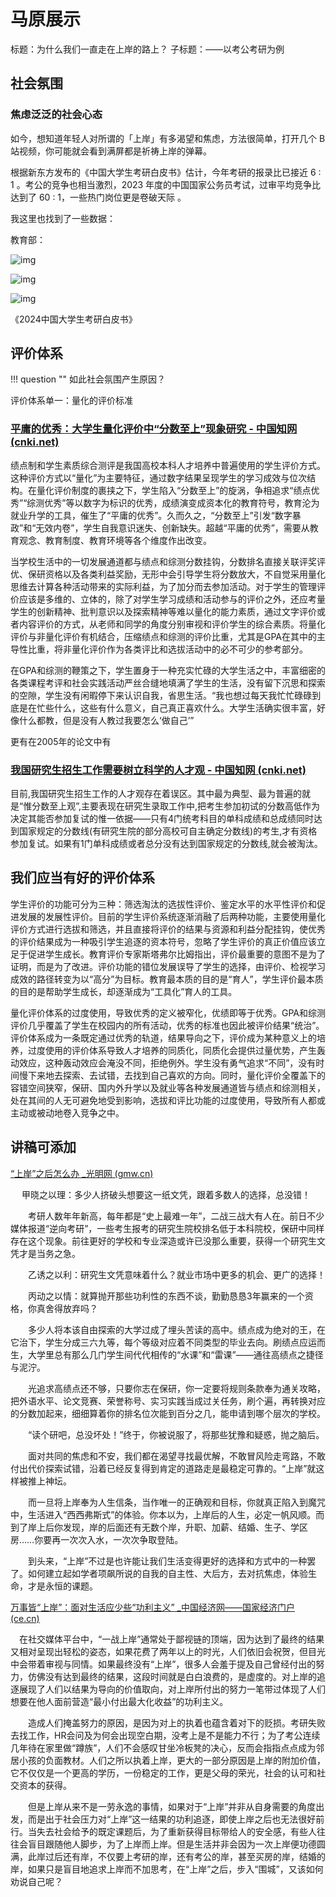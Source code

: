 # 马原展示

标题：为什么我们一直走在上岸的路上？
子标题：——以考公考研为例

## 社会氛围

### 焦虑泛泛的社会心态

如今，想知道年轻人对所谓的「上岸」有多渴望和焦虑，方法很简单，打开几个 B 站视频，你可能就会看到满屏都是祈祷上岸的弹幕。

根据新东方发布的《中国大学生考研白皮书》估计，今年考研的报录比已接近 6 : 1 。考公的竞争也相当激烈，2023 年度的中国国家公务员考试，过审平均竞争比达到了 60 : 1，一些热门岗位更是卷破天际 。

我这里也找到了一些数据：

教育部：

![img](https://pic4.zhimg.com/80/v2-7b2d0e54ceb1cd876eac885251d5c677_720w.webp)

![img](https://pic4.zhimg.com/80/v2-d7af7c017b16acf854e3ea1901069b83_720w.webp)

![img](https://pic2.zhimg.com/80/v2-9307703ca65a7f88990473097ad2d169_720w.webp)

《2024中国大学生考研白皮书》

## 评价体系

!!! question ""
    如此社会氛围产生原因？

评价体系单一：量化的评价标准

### [平庸的优秀：大学生量化评价中“分数至上”现象研究 - 中国知网 (cnki.net)](https://kns.cnki.net/kcms2/article/abstract?v=0kbmF0AymBB83q38ntWHXWx3Lro9biYD-23jTCr6RL5VQONFS5VgZ7eViDQEaeTTv5i4_ivls0Yw7xb5e3vhi1IHcLl1wLgvbSAY5T_8cl5of-N9yslfNaXLCb9X5879vOUwqFg8Fd0=&uniplatform=NZKPT&language=CHS)

​  绩点制和学生素质综合测评是我国高校本科人才培养中普遍使用的学生评价方式。这种评价方式以“量化”为主要特征，通过数字结果呈现学生的学习成效与位次结构。在量化评价制度的裹挟之下，学生陷入“分数至上”的旋涡，争相追求“绩点优秀”“综测优秀”等以数字为标识的优秀，成绩演变成资本化的教育符号，教育沦为就业升学的工具，催生了“平庸的优秀”。久而久之，“分数至上”引发“数字暴政”和“无效内卷”，学生自我意识迷失、创新缺失。超越“平庸的优秀”，需要从教育观念、教育制度、教育环境等各个维度作出改变。

​  当学校生活中的一切发展通道都与绩点和综测分数挂钩，分数排名直接关联评奖评优、保研资格以及各类利益奖励，无形中会引导学生将分数放大，不自觉采用量化思维去计算各种活动带来的实际利益，为了加分而去参加活动。对于学生的管理评价应该是多维的、立体的，除了对学生学习成绩和活动参与的评价之外，还应考量学生的创新精神、批判意识以及探索精神等难以量化的能力素质，通过文字评价或者内容评价的方式，从老师和同学的角度分别审视和评价学生的综合素质。将量化评价与非量化评价有机结合，压缩绩点和综测的评价比重，尤其是GPA在其中的主导性比重，将非量化评价作为各类评比和选拔活动中的必不可少的参考部分。

​  在GPA和综测的鞭策之下，学生置身于一种充实忙碌的大学生活之中，丰富细密的各类课程考评和社会实践活动严丝合缝地填满了学生的生活，没有留下沉思和探索的空隙，学生没有闲暇停下来认识自我，省思生活。“我也想过每天我忙忙碌碌到底是在忙些什么，这些有什么意义，自己真正喜欢什么。大学生活确实很丰富，好像什么都教，但是没有人教过我要怎么‘做自己’”

更有在2005年的论文中有

### [我国研究生招生工作需要树立科学的人才观 - 中国知网 (cnki.net)](https://kns.cnki.net/kcms2/article/abstract?v=0kbmF0AymBCzRqPOkVNQZCW7BHaIkOTkaHicBtP0lRYbiTvXXU69YDNK7MMXSU1D8b-njdjK6xmJjgpEW__27k5p6X4-W9hUmI9O8xl37xVJWNIjet3SgK2EefZo4IxymON3p8KAPYFAyZETual9pDo4Eyy8X73J&uniplatform=NZKPT&language=CHS)

目前,我国研究生招生工作的人才观存在着误区。其中最为典型、最为普遍的就是“惟分数至上观”,主要表现在研究生录取工作中,把考生参加初试的分数高低作为决定其能否参加复试的惟一依据——只有4门统考科目的单科成绩和总成绩同时达到国家规定的分数线(有研究生院的部分高校可自主确定分数线)的考生,才有资格参加复试。如果有1门单科成绩或者总分没有达到国家规定的分数线,就会被淘汰。

## 我们应当有好的评价体系

学生评价的功能可分为三种：筛选淘汰的选拔性评价、鉴定水平的水平性评价和促进发展的发展性评价。目前的学生评价系统逐渐消融了后两种功能，主要使用量化评价方式进行选拔和筛选，并且直接将评价的结果与资源和利益分配挂钩，使优秀的评价结果成为一种吸引学生追逐的资本符号，忽略了学生评价的真正价值应该立足于促进学生成长。教育评价专家斯塔弗尔比姆指出，评价最重要的意图不是为了证明，而是为了改进。评价功能的错位发展误导了学生的选择，由评价、检视学习成效的路径转变为以“高分”为目标。教育最本质的目的是“育人”，学生评价最本质的目的是帮助学生成长，却逐渐成为“工具化”育人的工具。

量化评价体系的过度使用，导致优秀的定义被窄化，优绩即等于优秀。GPA和综测评价几乎覆盖了学生在校园内的所有活动，优秀的标准也因此被评价结果“统治”。评价体系成为一条既定通过优秀的轨道，结果导向之下，评价成为某种意义上的培养，过度使用的评价体系导致人才培养的同质化，同质化会提供过量优势，产生轰动效应，这种轰动效应会淹没不同，拒绝例外。学生没有勇气追求“不同”，没有时间慢下来地去探索、去试错，去找到自己喜欢的方向。同时，量化评价全覆盖下的容错空间狭窄，保研、国内外升学以及就业等各种发展通道皆与绩点和综测相关，处在其间的人无可避免地受到影响，选拔和评比功能的过度使用，导致所有人都或主动或被动地卷入竞争之中。

## 讲稿可添加

[“上岸”之后怎么办 _光明网 (gmw.cn)](https://edu.gmw.cn/2022-10/12/content_36081939.htm)

　 甲晓之以理：多少人挤破头想要这一纸文凭，跟着多数人的选择，总没错！

　　考研人数年年新高，每年都是“史上最难一年”，二战三战大有人在。前日不少媒体报道“逆向考研”，一些考生报考的研究生院校排名低于本科院校，保研中同样存在这个现象。前往更好的学校和专业深造或许已没那么重要，获得一个研究生文凭才是当务之急。

　　乙诱之以利：研究生文凭意味着什么？就业市场中更多的机会、更广的选择！

　　丙动之以情：就算抛开那些功利性的东西不谈，勤勤恳恳3年赢来的一个资格，你真舍得放弃吗？

　　多少人将本该自由探索的大学过成了埋头苦读的高中。绩点成为绝对的王，在它治下，学生分成三六九等，每个等级对应着不同类型的毕业去向。刷绩点应运而生，大学里总有那么几门学生间代代相传的“水课”和“雷课”——通往高绩点之捷径与泥泞。

　　光追求高绩点还不够，只要你志在保研，你一定要将规则条款奉为通关攻略，把外语水平、论文竞赛、荣誉称号、实习实践当成过关任务，刷个遍，再转换对应的分数加起来，细细算着你的排名位次能到百分之几，能申请到哪个层次的学校。

　　“读个研吧，总没坏处！”终于，你被说服了，将那些犹豫和疑惑，抛之脑后。

　　面对共同的焦虑和不安，我们都在渴望寻找最优解，不敢冒风险走弯路，不敢付出代价探索试错，沿着已经反复得到肯定的道路走是最稳定可靠的。“上岸”就这样被推上神坛。

　　而一旦将上岸奉为人生信条，当作唯一的正确观和目标，你就真正陷入到魔咒中，生活进入“西西弗斯式”的体验。你本以为，上岸后的人生，必定一帆风顺。而到了岸上后你发现，岸的后面还有无数个岸，升职、加薪、结婚、生子、学区房……你要再一次次入水，一次次争取登陆。

　　到头来，“上岸”不过是也许能让我们生活变得更好的选择和方式中的一种罢了。如何建立起如学者项飙所说的自我的自主性、大后方，去对抗焦虑，体验生命，才是永恒的课题。

[万事皆“上岸”：面对生活应少些“功利主义” _中国经济网——国家经济门户 (ce.cn)](http://views.ce.cn/view/ent/202211/02/t20221102_38205810.shtml)

　在社交媒体平台中，“一战上岸”通常处于鄙视链的顶端，因为达到了最终的结果又相对呈现出轻松的姿态，如果花费了两年以上的时光，人们依旧会祝贺，但目光中会带着审视与同情。如果最终没有“上岸”，很多人会羞于提及自己曾经付出的努力，仿佛没有达到最终的结果，这段时间就是白白浪费的，是虚度的。对上岸的追逐展现了人们以结果为导向的价值取向，对上岸所付出的努力一笔带过体现了人们想要在他人面前营造“最小付出最大化收益”的功利主义。

　　造成人们掩盖努力的原因，是因为对上的执着也蕴含着对下的贬损。考研失败去找工作，HR会问及为何会出现空白期，没考上是不是能力不行；为了考公连续几年待在家里做“蹲族”，人们不会感叹甘坐冷板凳的决心，反而会指指点点成为邻居小孩的负面教材。人们之所以执着上岸，更大的一部分原因是上岸的附加价值，它不仅仅是一个更高的学历，一份稳定的工作，更是父母的荣光，社会的认可和社交资本的获得。

　　但是上岸从来不是一劳永逸的事情，如果对于“上岸”并非从自身需要的角度出发，而是出于社会压力对“上岸”这一结果的功利追逐，即使上岸之后也无法很好前行。当失去社会给予的既定课题后，为了重新获得目标带给人的安全感，有些人往往会盲目跟随他人脚步，为了上岸而上岸。但是生活并非会因为一次上岸便功德圆满，此岸过后还有岸，不仅要上考研的岸，还有考公的岸，甚至买房的岸，结婚的岸，如果只是盲目地追求上岸而不加思考，在“上岸”之后，步入“围城”，又该如何劝说自己呢？
